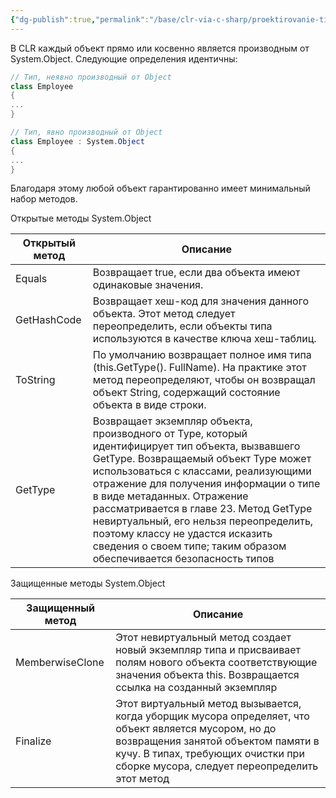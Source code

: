 ```yaml
---
{"dg-publish":true,"permalink":"/base/clr-via-c-sharp/proektirovanie-tipov/bazovyj-tip-system-object/"}
---
```



В CLR каждый объект прямо или косвенно является производным от System.Object.
Следующие определения идентичны:
```csharp
// Тип, неявно производный от Object 
class Employee 
{ 
... 
}  

// Тип, явно производный от Object 
class Employee : System.Object 
{ 
... 
}
```

Благодаря этому любой объект гарантированно имеет минимальный набор методов.

Открытые методы System.Object

| Открытый метод | Описание                                                                                                                                                                                                                                                                                                                                                                                                                                                |
| -------------- | ------------------------------------------------------------------------------------------------------------------------------------------------------------------------------------------------------------------------------------------------------------------------------------------------------------------------------------------------------------------------------------------------------------------------------------------------------- |
| Equals         | Возвращает true, если два объекта имеют одинаковые значения.                                                                                                                                                                                                                                                                                                                                                                                            |
| GetHashCode    | Возвращает хеш-код для значения данного объекта. Этот метод следует переопределить, если объекты типа используются в качестве ключа хеш-таблиц.                                                                                                                                                                                                                                                                                                         |
| ToString       | По умолчанию возвращает полное имя типа (this.GetType(). FullName). На практике этот метод переопределяют, чтобы он возвращал объект String, содержащий состояние объекта в виде строки.                                                                                                                                                                                                                                                                |
| GetType        | Возвращает экземпляр объекта, производного от Type, который идентифицирует тип объекта, вызвавшего GetType. Возвращаемый объект Type может использоваться с классами, реализующими отражение для получения информации о типе в виде метаданных. Отражение рассматривается в главе 23. Метод GetType невиртуальный, его нельзя переопределить, поэтому классу не удастся исказить сведения о своем типе; таким образом обеспечивается безопасность типов |

Защищенные методы System.Object

| Защищенный метод | Описание                                                                                                                                                                                                                           |
| ---------------- | ---------------------------------------------------------------------------------------------------------------------------------------------------------------------------------------------------------------------------------- |
| MemberwiseClone  | Этот невиртуальный метод создает новый экземпляр типа и присваивает полям нового объекта соответствующие значения объекта this. Возвращается ссылка на созданный экземпляр                                                         |
| Finalize         | Этот виртуальный метод вызывается, когда уборщик мусора определяет, что объект является мусором, но до возвращения занятой объектом памяти в кучу. В типах, требующих очистки при сборке мусора, следует переопределить этот метод |




